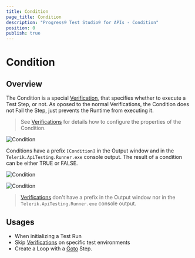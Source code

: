 ```yaml
---
title: Condition
page_title: Condition
description: "Progress® Test Studio® for APIs - Condition"
position: 0
publish: true
---
```


# Condition

## Overview

The Condition is a special <a href="/features/verifications">Verification</a>, that specifies whether to execute a Test Step, or not. As oposed to the normal Verifications, the Condition does not Fail the Step, just prevents the Runtime from executing it.

> See <a href="/features/verifications">Verifications</a> for details how to configure the properties of the Condition.

![Condition][1]

Conditions have a prefix `[Condition]` in the Output window and in the `Telerik.ApiTesting.Runner.exe` console output. The result of a condition can be either TRUE or FALSE. 

![Condition][2]

![Condition][3]

> <a href="/features/verifications">Verifications</a> don't have a prefix in the Output window nor in the `Telerik.ApiTesting.Runner.exe` console output. 

## Usages

* When initializing a Test Run
* Skip <a href="/features/steps/verification">Verifications</a> on specific test environments
* Create a Loop with a <a href="/features/steps/goto">Goto</a> Step.



[1]: /img/features/condition.png
[2]: /img/features/condition-prefix.png
[3]: /img/features/condition-prefix-cmd.png



